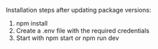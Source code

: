 Installation steps after updating package versions:
1. npm install
2. Create a .env file with the required credentials
3. Start with npm start or npm run dev
